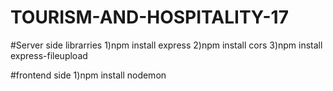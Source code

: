 # TOURISM-AND-HOSPITALITY-17

#Server side librarries
1)npm install express
2)npm install cors
3)npm install express-fileupload

#frontend side
1)npm install nodemon 


